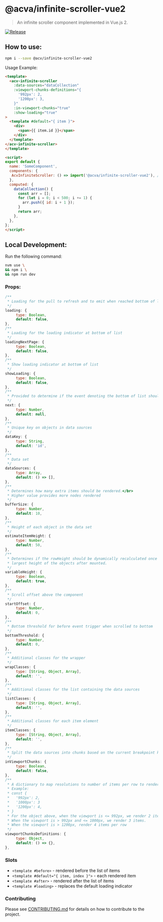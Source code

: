 # @acva/infinite-scroller-vue2
> An infinite scroller component implemented in Vue.js 2.

[![Release](https://github.com/acv-auctions/infinite-scroller-vue2/actions/workflows/semantic-release.yml/badge.svg)](https://github.com/acv-auctions/infinite-scroller-vue2/actions/workflows/semantic-release.yml)

## How to use:

```bash
npm i --save @acv/infinite-scroller-vue2
```

Usage Example:
```html
<template>
  <acv-infinite-scroller
    :data-sources="dataCollection"
    :viewport-chunks-definitions="{
      '992px': 2,
      '1200px': 3,
    }"
    :in-viewport-chunks="true"
    :show-loading="true"
>
  <template #default="{ item }">
    <div>
      <span>{{ item.id }}</span>
    </div>
  </template>
</acv-infinite-scroller>
</template>

<script>
export default {
  name: 'SomeComponent',
  components: {
   AcvInfiniteScroller: () => import('@acva/infinite-scroller-vue2'), // dynamic import
  },
  computed: {
    dataCollection() {
      const arr = [];
      for (let i = 0; i < 500; i += 1) {
        arr.push({ id: i + 1 });
      }
      return arr;
    },
  },
};
</script>
```

## Local Development:

Run the following command:
```sh
nvm use \
&& npm i \
&& npm run dev
```

### Props:
```javascript
/**
 * Loading for the pull to refresh and to emit when reached bottom of list
 */
loading: {
     type: Boolean,
     default: false,
},
/**
 * Loading for the loading indicator at bottom of list
 */
loadingNextPage: {
     type: Boolean,
     default: false,
},
/**
 * Show loading indicator at bottom of list
 */
showLoading: {
     type: Boolean,
     default: false,
},
/**
 * Provided to determine if the event denoting the bottom of list should be triggered
 */
next: {
     type: Number,
     default: null,
},
/**
 * Unique key on objects in data sources
 */
dataKey: {
     type: String,
     default: 'id',
},
/**
 * Data set
 */
dataSources: {
     type: Array,
     default: () => [],
},
/**
 * Determines how many extra items should be rendered.</br>
 * Higher value provides more nodes rendered
 */
bufferSize: {
     type: Number,
     default: 10,
},
/**
 * Height of each object in the data set
 */
estimateItemHeight: {
     type: Number,
     default: 50,
},
/**
 * Determines if the rowHeight should be dynamically recalculated once to be the
 * largest height of the objects after mounted.
 */
variableHeight: {
     type: Boolean,
     default: true,
},
/**
 * Scroll offset above the component
 */
startOffset: {
     type: Number,
     default: 0,
},
/**
 * Bottom threshold for before event trigger when scrolled to bottom
 */
bottomThreshold: {
     type: Number,
     default: 0,
},
/**
 * Additional classes for the wrapper
 */
wrapClasses: {
     type: [String, Object, Array],
     default: '',
},
/**
 * Additional classes for the list containing the data sources
 */
listClasses: {
     type: [String, Object, Array],
     default: '',
},
/**
 * Additional classes for each item element
 */
itemClasses: {
     type: [String, Object, Array],
     default: '',
},
/**
 * Split the data sources into chunks based on the current breakpoint key
 */
inViewportChunks: {
     type: Boolean,
     default: false,
},
/**
 * A dictionary to map resolutions to number of items per row to render.
 * Example:
 * const {
 *   '992px': 2,
 *   '1000px': 3
 *   '1200px': 4,
 * }
 * For the object above, when the viewport is <= 992px, we render 2 items per row.
 * When the viewport is > 992px and <= 1000px, we render 3 items.
 * When the viewport is > 1200px, render 4 items per row
 */
viewportChunksDefinitions: {
     type: Object,
     default: () => {},
},
```

### Slots

* `<template #before>` - rendered before the list of items
* `<template #default="{ item, index }">` - each rendered item
* `<template #after>` - rendered after the list of items
* `<template #loading>` - replaces the default loading indicator

### Contributing

Please see [CONTRIBUTING.md](CONTRIBUTING.md) for details on how to contribute to the project.